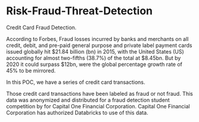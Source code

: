# Risk-Fraud-Threat-Detection
Credit Card Fraud Detection.

According to Forbes, Fraud losses incurred by banks and merchants on all credit, debit, and pre-paid general purpose and private label payment cards issued globally hit $21.84 billion (bn) in 2015, with the United States (US) accounting for almost two-fifths (38.7%) of the total at $8.45bn. But by 2020 it could surpass $12bn, were the global percentage growth rate of 45% to be mirrored.

In this POC, we have a series of credit card transactions.

Those credit card transactions have been labeled as fraud or not fraud.
This data was anonymized and distributed for a fraud detection student competition by for Capital One Financial Corporation.
Capital One Financial Corporation has authorized Databricks to use of this data.
